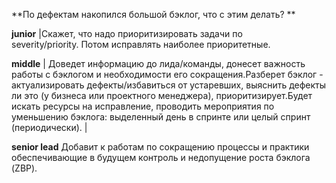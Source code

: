 **По дефектам накопился большой бэклог, что с этим делать?
**

**junior**
|Скажет, что надо приоритизировать задачи по severity/priority. Потом исправлять наиболее приоритетные. 

**middle**
| Доведет информацию до лида/команды, донесет важность работы с бэклогом и необходимости его сокращения.Разберет бэклог - актуализировать дефекты/избавиться от устаревших, выяснить дефекты ли это (у бизнеса или проектного менеджера), приоритизирует.Будет искать ресурсы на исправление, проводить мероприятия по уменьшению бэклога: выделенный день в спринте или целый спринт (периодически). |

**senior lead**
 Добавит к работам по сокращению процессы и практики обеспечивающие в будущем контроль и недопущение роста бэклога (ZBP).
